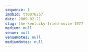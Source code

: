```yaml
---
sequence: 1
imdbId: tt0076257
date: 2009-02-21
slug: the-kentucky-fried-movie-1977
medium: null
venue: null
venueNotes: null
mediumNotes: null
---
```


